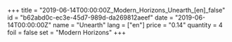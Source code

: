 +++
title = "2019-06-14T00:00:00Z_Modern_Horizons_Unearth_[en]_false"
id = "b62abd0c-ec3e-45d7-989d-da269812aeef"
date = "2019-06-14T00:00:00Z"
name = "Unearth"
lang = ["en"]
price = "0.14"
quantity = 4
foil = false
set = "Modern Horizons"
+++
